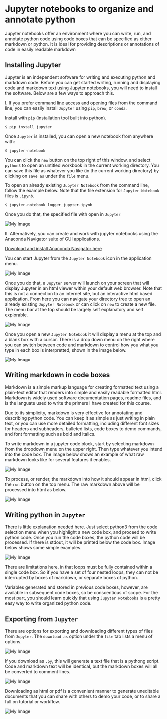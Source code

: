 # Jupyter notebooks to organize and annotate python

Jupyter notebooks offer an environment where you can write, run, and annotate python code using code boxes that can be specified as either markdown or python. It is ideal for providing descriptions or annotations of code in easily readable markdown


## Installing Jupyter

Jupyter is an independent software for writing and executing python and markdown code. Before you can get started writing, running and displaying code and markdown text using Jupyter notebooks, you will need to install the software. Below are a few ways to approach this.


I. If you prefer command line access and opening files from the command line, you can easily install `Jupyter` using `pip`, `brew`, or `conda`. 

Install with `pip` (installation tool built into python).

    $ pip install jupyter

Once `Jupyter` is installed, you can open a new notebook from anywhere with:

    $ jupyter-notebook

You can click the `new` button on the top right of this window, and select `python3` to open an untitled workbook in the current working directory. You can save this file as whatever you like (in the current working directory) by clicking on `save as` under the `file` menu.

To open an already existing `Jupyter Notebook` from the command line, follow the example below. Note that the file extension for `Jupyter Notebook` files is `.ipynb`.

    $ jupyter-notebook logger_jupyter.ipynb

Once you do that, the specified file with open in `Jupyter`


![My Image](images/jupyter_file.png)

II. Alternatively, you can create and work with jupyter notebooks using the Anaconda Navigator suite of GUI applications. 

[Download and install Anaconda Navigator here](https://docs.anaconda.com/free/navigator/index.html)

You can start Jupyter from the `Jupyter Notebook` icon in the application menu. 

![My Image](images/navigator_menu.png)

Once you do that, a `Jupyter` server will launch on your screen that will display Jupyter in an html viewer within your default web browser. Note that this is not a connection to an internet site, but an interactive html based application. From here you can navigate your directory tree to open an already existing `Jupyter Notebook` or can click on `new` to create a new file. The menu bar at the top should be largely self explanatory and self explorable.

![My Image](images/jupyter_menu.png)


Once you open a new `Jupyter Notebook` it will display a menu at the top and a blank box with a cursor. There is a drop down menu on the right where you can switch between code and markdown to control how you what you type in each box is interpretted, shown in the image below. 

![My Image](images/code_md_menu.png)



## Writing markdown in code boxes

Markdown is a simple markup language for creating formatted text using a plain-text editor that renders into simple and easily readable formatted html. Markdown is widely used software documentation pages, readme files, and is the languate used to write the primers I have created for this course. 


Due to its simplicity, markdown is very effective for annotating and describing python code. You can keep it as simple as just writing in plain text, or you can use more detailed formatting, including different font sizes for headers and subheaders, bulleted lists, code boxes to demo commands, and font formatting such as bold and italics.

To write markdown in a jupyter code block, start by selecting markdown from the dropdown menu on the upper right. Then type whatever you intend into the code box. The image below shows an example of what raw markdown looks like for several features it enables.

![My Image](images/markdown_raw.png)

To process, or render, the markdown into how it should appear in html, click the `run` button on the top menu. The raw markdown above will be processed into html as below.

![My Image](images/rendered_markdown.png)


## Writing python in `Jupyter`

There is little explanation needed here. Just select python3 from the code selection menu when you highlight a new code box, and proceed to write python code. Once you run the code boxes, the python code will be processed. If there is stdout, it will be printed below the code box. Image below shows some simple examples.

![My Image](images/alternating_boxes.png)

There are limitations here, in that loops must be fully contained within a single code box. So if you have a set of four nested loops, they can not be interrupted by boxes of markdown, or separate boxes of python.

Variables generated and stored in previous code boxes, however, are available in subsequent code boxes, so be conscentious of scope. For the most part, you should learn quickly that using `Jupyter Notebooks` is a pretty easy way to write organized python code.

## Exporting from `Jupyter`

There are options for exporting and downloading different types of files from `Jupyter`. The `download as` option under the `file` tab lists a menu of options. 

![My Image](images/download_as_menu.png)

If you download as `.py`, this will generate a text file that is a pythong script. Code and markdown text will be identical, but the markdown boxes will all be converted to comment lines.

![My Image](images/download_as_py.png)

Downloading as html or pdf is a convenient manner to generate uneditable documents that you can share with others to demo your code, or to share a full on tutorial or workflow.

![My Image](images/jupyter_html.png)



## 